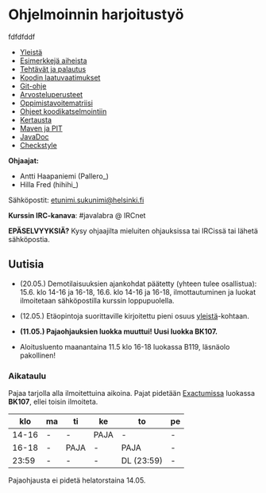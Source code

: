 ﻿# Ohjelmoinnin harjoitustyö
fdfdfddf
* [Yleistä](ohjeet/Yleistä.md)
* [Esimerkkejä aiheista](ohjeet/Esimerkkejä-aiheista.md)
* [Tehtävät ja palautus](ohjeet/Tehtävät-ja-palautus.md)
* [Koodin laatuvaatimukset](ohjeet/Koodin-laatuvaatimukset.md)
* [Git-ohje](ohjeet/Git-ohje.md)
* [Arvosteluperusteet](ohjeet/Arvosteluperusteet.md)
* [Oppimistavoitematriisi](http://www.cs.helsinki.fi/courses/58160/matriisi)
* [Ohjeet koodikatselmointiin](ohjeet/Koodikatselmointi.md)
* [Kertausta](ohjeet/Kertausta.md)
* [Maven ja PIT](ohjeet/Maven-ja-PIT.md)
* [JavaDoc](ohjeet/JavaDoc.md)
* [Checkstyle](ohjeet/Checkstyle.md)

**Ohjaajat:**
* Antti Haapaniemi (Pallero_)
* Hilla Fred (hihihi_)

Sähköpostit: etunimi.sukunimi@helsinki.fi

**Kurssin IRC-kanava**: 
\#javalabra @ IRCnet

**EPÄSELVYYKSIÄ?** Kysy ohjaajilta mieluiten ohjauksissa tai IRCissä tai lähetä sähköpostia.

## Uutisia

* (20.05.) Demotilaisuuksien ajankohdat päätetty (yhteen tulee osallistua): 15.6. klo 14-16 ja 16-18, 16.6. klo 14-16 ja 16-18, ilmottautuminen ja luokat ilmoitetaan sähköpostilla kurssin loppupuolella.

* (12.05.) Etäopintoja suorittaville kirjoitettu pieni osuus [yleistä](ohjeet/Yleistä.md)-kohtaan.

* **(11.05.) Pajaohjauksien luokka muuttui! Uusi luokka BK107.**

* Aloitusluento maanantaina 11.5 klo 16-18 luokassa B119, läsnäolo pakollinen!

### Aikataulu

Pajaa tarjolla alla ilmoitettuina aikoina. Pajat pidetään [Exactumissa](http://www.helsinki.fi/teknos/opetustilat/kumpula/gh2b/default.htm) luokassa **BK107**, ellei toisin ilmoiteta.

| klo   | ma  | ti    | ke   | to       | pe    | 
| ---   | --- | ---   | ---  | ---      | ---   | 
|14-16  | -   | -     | PAJA | -        | -     |
|16-18  | -   | PAJA  | -    | PAJA     | -     |
| 23:59 | -   | -     | -    | DL (23:59)        | -     | 

Pajaohjausta ei pidetä helatorstaina 14.05.
